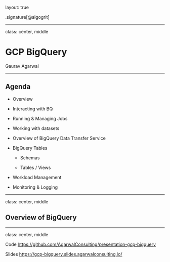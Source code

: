 layout: true

.signature[@algogrit]

---

class: center, middle

# GCP BigQuery

Gaurav Agarwal

---

## Agenda

- Overview

- Interacting with BQ

- Running & Managing Jobs

- Working with datasets

- Overview of BigQuery Data Transfer Service

- BigQuery Tables

  - Schemas

  - Tables / Views

- Workload Management

- Monitoring & Logging

---
class: center, middle

## Overview of BigQuery

---

class: center, middle

Code
https://github.com/AgarwalConsulting/presentation-gcp-bigquery

Slides
https://gcp-bigquery.slides.agarwalconsulting.io/
